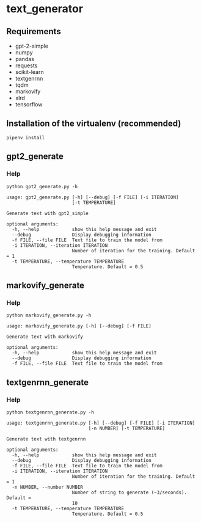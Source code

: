 # text_generator

## Requirements

- gpt-2-simple
- numpy
- pandas
- requests
- scikit-learn
- textgenrnn
- tqdm
- markovify
- xlrd
- tensorflow

## Installation of the virtualenv (recommended)

```
pipenv install
```

## gpt2_generate

### Help

```
python gpt2_generate.py -h
```

```
usage: gpt2_generate.py [-h] [--debug] [-f FILE] [-i ITERATION]
                        [-t TEMPERATURE]

Generate text with gpt2_simple

optional arguments:
  -h, --help            show this help message and exit
  --debug               Display debugging information
  -f FILE, --file FILE  Text file to train the model from
  -i ITERATION, --iteration ITERATION
                        Number of iteration for the training. Default = 1
  -t TEMPERATURE, --temperature TEMPERATURE
                        Temperature. Default = 0.5
```

## markovify_generate

### Help

```
python markovify_generate.py -h
```

```
usage: markovify_generate.py [-h] [--debug] [-f FILE]

Generate text with markovify

optional arguments:
  -h, --help            show this help message and exit
  --debug               Display debugging information
  -f FILE, --file FILE  Text file to train the model from
```

## textgenrnn_generate

### Help

```
python textgenrnn_generate.py -h
```

```
usage: textgenrnn_generate.py [-h] [--debug] [-f FILE] [-i ITERATION]
                              [-n NUMBER] [-t TEMPERATURE]

Generate text with textgenrnn

optional arguments:
  -h, --help            show this help message and exit
  --debug               Display debugging information
  -f FILE, --file FILE  Text file to train the model from
  -i ITERATION, --iteration ITERATION
                        Number of iteration for the training. Default = 1
  -n NUMBER, --number NUMBER
                        Number of string to generate (~3/seconds). Default =
                        10
  -t TEMPERATURE, --temperature TEMPERATURE
                        Temperature. Default = 0.5
```
